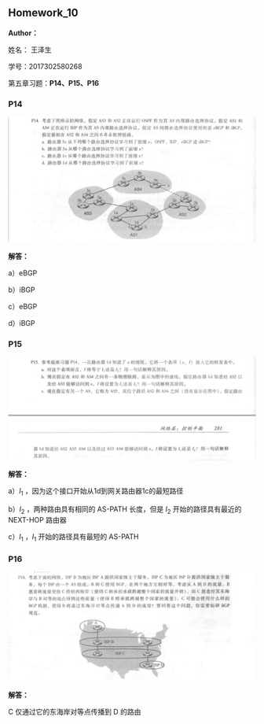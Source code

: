 ## Homework_10

**Author：**

姓名： 王泽生

学号：2017302580268

第五章习题：**P14、P15、P16**

### P14

![14](2017302580268_王泽生.assets/1590068493474.png)

**解答：**

a）eBGP

b）iBGP

c）eBGP

d）iBGP

### P15

![15](2017302580268_王泽生.assets/1590068521287.png)

**解答：**

a）$I_1$ ，因为这个接口开始从1d到网关路由器1c的最短路径

b）$I_2$ ，两种路由具有相同的 AS-PATH 长度，但是 $I_2$ 开始的路径具有最近的 NEXT-HOP 路由器

c）$I_1$ ，$I_1$ 开始的路径具有最短的 AS-PATH

### P16

![16](2017302580268_王泽生.assets/1590068540373.png)

**解答：**

C 仅通过它的东海岸对等点传播到 D 的路由



